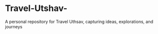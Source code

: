# Travel-Utshav-
A personal repository for Travel Uthsav, capturing ideas, explorations, and journeys
